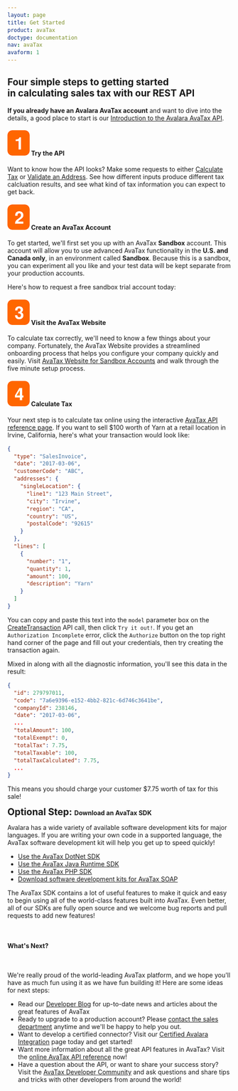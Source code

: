 ```yaml
---
layout: page
title: Get Started
product: avaTax
doctype: documentation
nav: avaTax
avaform: 1
---
```

<div class="half">
  <h2>Four simple steps to getting started in calculating sales tax with our REST API</h2>
  <strong>If you already have an Avalara AvaTax account</strong> and want to dive into the details, a good place to start is our <a href="/blog/2013/11/11/introduction-to-the-avalara-avatax-api">Introduction to the Avalara AvaTax API</a>.
  <h4><img src="/public/images/blog/orange-box-1-sm.png" alt="1" /> Try the API</h4>
  Want to know how the API looks? Make some requests to either <a href="/api-reference/avatax/rest/v2/methods/Transactions/CreateTransaction/"> Calculate Tax</a> or <a href="/api-reference/avatax/rest/v2/methods/Addresses/ResolveAddress/">Validate an Address</a>. See how different inputs produce different tax calcluation results, and see what kind of tax information you can expect to get back.
</div>

<h4 id="signup"><img src="/public/images/blog/orange-box-2-sm.png" alt="2" /> Create an AvaTax Account</h4>

To get started, we'll first set you up with an AvaTax <strong>Sandbox</strong> account.  This account will allow you to use advanced AvaTax functionality in the <strong>U.S. and Canada only</strong>, in an environment called <strong>Sandbox</strong>.  Because this is a sandbox, you can experiment all you like and your test data will be kept separate from your production accounts.

Here's how to request a free sandbox trial account today:

<div class="avaform-wrapper"></div>

<h4><img src="/public/images/blog/orange-box-3-sm.png" alt="3" /> Visit the AvaTax Website</h4>

To calculate tax correctly, we'll need to know a few things about your company.  Fortunately, the AvaTax Website provides a streamlined onboarding process that helps you configure your company quickly and easily.  Visit <a target="_blank" href="https://sandbox.admin.avalara.com">AvaTax Website for Sandbox Accounts</a> and walk through the five minute setup process.

<h4><img src="/public/images/blog/orange-box-4-sm.png" alt="4" /> Calculate Tax</h4>

Your next step is to calculate tax online using the interactive <a target="_blank" href="/api-reference/avatax/rest/v2/methods/Transactions/CreateTransaction/">AvaTax API reference page</a>.  If you want to sell $100 worth of Yarn at a retail location in Irvine, California, here's what your transaction would look like:

```json
{
  "type": "SalesInvoice",
  "date": "2017-03-06",
  "customerCode": "ABC",
  "addresses": {
    "singleLocation": {
      "line1": "123 Main Street",
      "city": "Irvine",
      "region": "CA",
      "country": "US",
      "postalCode": "92615"
    }
  },
  "lines": [
    {
      "number": "1",
      "quantity": 1,
      "amount": 100,
      "description": "Yarn"
    }
  ]
}
```

You can copy and paste this text into the `model` parameter box on the <a target="_blank" href="/api-reference/avatax/rest/v2/methods/Transactions/CreateTransaction/">CreateTransaction</a> API call, then click `Try it out!`.  If you get an `Authorization Incomplete` error, click the `Authorize` button on the top right hand corner of the page and fill out your credentials, then try creating the transaction again.  

Mixed in along with all the diagnostic information, you'll see this data in the result:

```json
{
  "id": 279797011,
  "code": "7a6e9396-e152-4bb2-821c-6d746c3641be",
  "companyId": 238146,
  "date": "2017-03-06",
  ...
  "totalAmount": 100,
  "totalExempt": 0,
  "totalTax": 7.75,
  "totalTaxable": 100,
  "totalTaxCalculated": 7.75,
  ...
}
```

This means you should charge your customer $7.75 worth of tax for this sale!

<h2 style="display: inline">Optional Step: </h2><h4 style="display: inline">Download an AvaTax SDK</h4>

Avalara has a wide variety of available software development kits for major languages.  If you are writing your own code in a supported language, the AvaTax software development kit will help you get up to speed quickly!

<ul class="normal">
    <li><a href="https://github.com/avadev/AvaTax-REST-V2-DotNet-SDK#installing-the-dotnet-sdk">Use the AvaTax DotNet SDK</a></li>
    <li><a href="https://github.com/avadev/AvaTax-REST-V2-JRE-SDK#installing-the-jre-sdk">Use the AvaTax Java Runtime SDK</a></li>
    <li><a href="https://github.com/avadev/AvaTax-REST-V2-PHP-SDK#installing-the-php-sdk">Use the AvaTax PHP SDK</a></li>
    <li><a href="/sdk/soap">Download software development kits for AvaTax SOAP</a></li>
</ul>

The AvaTax SDK contains a lot of useful features to make it quick and easy to begin using all of the world-class features built into AvaTax.  Even better, all of our SDKs are fully open source and we welcome bug reports and pull requests to add new features!

<br/>

<h4>What's Next?</h4>

<br/>

We're really proud of the world-leading AvaTax platform, and we hope you'll have as much fun using it as we have fun building it!  Here are some ideas for next steps:

<ul class="normal">
    <li>Read our <a href="/blog">Developer Blog</a> for up-to-date news and articles about the great features of AvaTax</li>
    <li>Ready to upgrade to a production account?  Please <a href="https://www.avalara.com/contact-us/">contact the sales department</a> anytime and we'll be happy to help you out.</li>
    <li>Want to develop a certified connector?  Visit our <a href="/certification/">Certified Avalara Integration</a> page today and get started!</li>
    <li>Want more information about all the great API features in AvaTax?  Visit the <a href="/api-reference/avatax/rest/v2/">online AvaTax API reference</a> now!</li>
    <li>Have a question about the API, or want to share your success story?  Visit the <a href="https://community.avalara.com/avalara">AvaTax Developer Community</a> and ask questions and share tips and tricks with other developers from around the world!</li>
</ul>